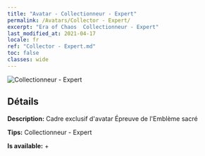 ```yaml
---
title: "Avatar - Collectionneur - Expert"
permalink: /Avatars/Collector - Expert/
excerpt: "Era of Chaos  Collectionneur - Expert"
last_modified_at: 2021-04-17
locale: fr
ref: "Collector - Expert.md"
toc: false
classes: wide
---
```

 ![Collectionneur - Expert](/images/a/avatarFrame_59.png)

## Détails

 **Description:** Cadre exclusif d'avatar Épreuve de l'Emblème sacré 

 **Tips:** Collectionneur - Expert 

 **Is available:**  + 

